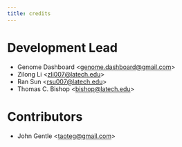 ```yaml
---
title: credits
---
```


Development Lead
================

-   Genome Dashboard \<<genome.dashboard@gmail.com>\>
-   Zilong Li \<<zli007@latech.edu>\>
-   Ran Sun \<<rsu007@latech.edu>\>
-   Thomas C. Bishop \<<bishop@latech.edu>\>

Contributors
============

-   John Gentle \<<taoteg@gmail.com>\>
